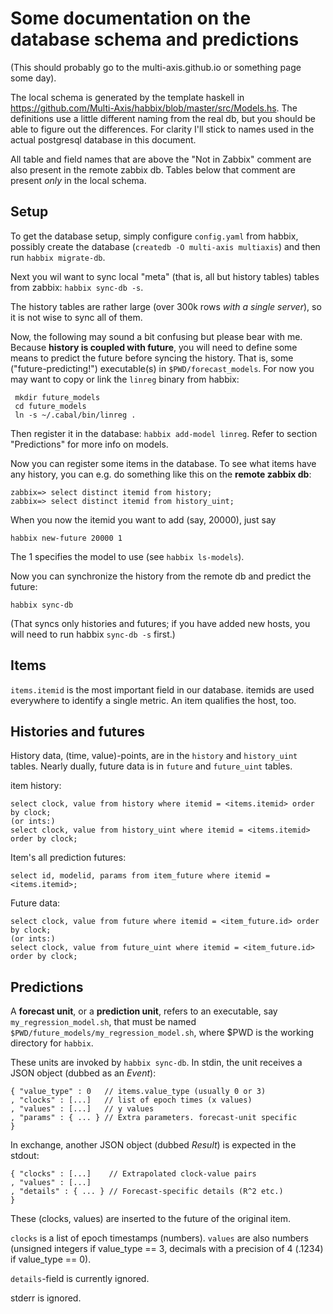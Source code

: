 # Some documentation on the database schema and predictions

(This should probably go to the multi-axis.github.io or something page some
day).

The local schema is generated by the template haskell in
<https://github.com/Multi-Axis/habbix/blob/master/src/Models.hs>. The
definitions use a little different naming from the real db, but you should be
able to figure out the differences. For clarity I'll stick to names used in the
actual postgresql database in this document.

All table and field names that are above the "Not in Zabbix" comment are also
present in the remote zabbix db. Tables below that comment are present *only* in
the local schema.

## Setup

To get the database setup, simply configure `config.yaml` from habbix, possibly
create the database (`createdb -O multi-axis multiaxis`) and then run `habbix
migrate-db`.

Next you wil want to sync local "meta" (that is, all but history tables) tables
from zabbix: `habbix sync-db -s`.

The history tables are rather large (over 300k rows *with a single server*), so
it is not wise to sync all of them.

Now, the following may sound a bit confusing but please bear with me.  Because
**history is coupled with future**, you will need to define some means to
predict the future before syncing the history.  That is, some
("future-predicting!") executable(s) in `$PWD/forecast_models`. For now you may
want to copy or link the `linreg` binary from habbix:
        
     mkdir future_models
     cd future_models
     ln -s ~/.cabal/bin/linreg .

Then register it in the database: `habbix add-model linreg`.  Refer to section
"Predictions" for more info on models.

Now you can register some items in the database. To see what items have any
history, you can e.g. do something like this on the **remote zabbix db**:

    zabbix=> select distinct itemid from history;
    zabbix=> select distinct itemid from history_uint;

When you now the itemid you want to add (say, 20000), just say

    habbix new-future 20000 1

The 1 specifies the model to use (see `habbix ls-models`).

Now you can synchronize the history from the remote db and predict the future:

    habbix sync-db

(That syncs only histories and futures; if you have added new hosts, you will
need to run habbix `sync-db -s` first.)

## Items

`items.itemid` is the most important field in our database. itemids are used
everywhere to identify a single metric. An item qualifies the host, too.

## Histories and futures

History data, (time, value)-points, are in the `history` and `history_uint`
tables.  Nearly dually, future data is in `future` and `future_uint` tables.

item history:

    select clock, value from history where itemid = <items.itemid> order by clock;
    (or ints:)
    select clock, value from history_uint where itemid = <items.itemid> order by clock;

Item's all prediction futures:

    select id, modelid, params from item_future where itemid = <items.itemid>;

Future data:

    select clock, value from future where itemid = <item_future.id> order by clock;
    (or ints:)
    select clock, value from future_uint where itemid = <item_future.id> order by clock;

## Predictions

A **forecast unit**, or a **prediction unit**, refers to an executable, say
`my_regression_model.sh`, that must be named
`$PWD/future_models/my_regression_model.sh`, where $PWD is the working directory
for `habbix`.

These units are invoked by `habbix sync-db`. In stdin, the unit receives a JSON
object (dubbed as an *Event*):

    { "value_type" : 0   // items.value_type (usually 0 or 3)
    , "clocks" : [...]   // list of epoch times (x values)
    , "values" : [...]   // y values
    , "params" : { ... } // Extra parameters. forecast-unit specific
    }

In exchange, another JSON object (dubbed *Result*) is expected in the stdout:

    { "clocks" : [...]    // Extrapolated clock-value pairs
    , "values" : [...]
    , "details" : { ... } // Forecast-specific details (R^2 etc.)
    }

These (clocks, values) are inserted to the future of the original item.

`clocks` is a list of epoch timestamps (numbers). `values` are also numbers
(unsigned integers if value_type == 3, decimals with a precision of 4
(.1234) if value_type == 0).

`details`-field is currently ignored.

stderr is ignored.

